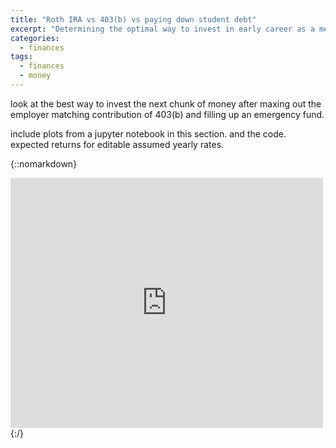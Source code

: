 ```yaml
---
title: "Roth IRA vs 403(b) vs paying down student debt"
excerpt: "Determining the optimal way to invest in early career as a medical professional"
categories:
  - finances
tags:
  - finances
  - money
---
```


look at the best way to invest the next chunk of money after maxing out the employer matching contribution of 403(b) and filling up an emergency fund.

include plots from a jupyter notebook in this section. and the code. expected returns for editable assumed yearly rates.

{::nomarkdown}
<iframe src="https://utexas.app.box.com/embed/s/2vszs7ba3oy3hsuf99zm74ix5d3liyk9?sortColumn=date&view=list" width="500" height="400" frameborder="0" allowfullscreen webkitallowfullscreen msallowfullscreen></iframe>
{:/}
